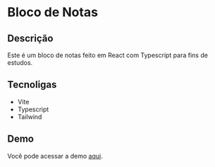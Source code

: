 # Bloco de Notas

## Descrição

Este é um bloco de notas feito em React com Typescript para fins de estudos.

## Tecnoligas
- Vite
- Typescript
- Tailwind

## Demo

Você pode acessar a demo [aqui](https://react-notes-theta.vercel.app).

